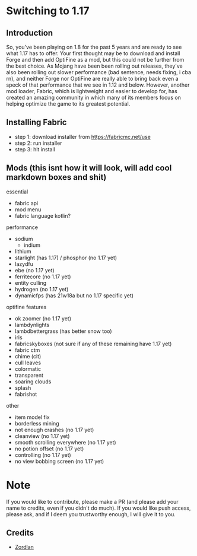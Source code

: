 # Switching to 1.17

## Introduction

So, you've been playing on 1.8 for the past 5 years and are ready to see what 1.17 has to offer. Your first thought may be to download and install Forge and then add OptiFine as a mod, but this could not be further from the best choice. As Mojang have been been rolling out releases, they've also been rolling out slower performance (bad sentence, needs fixing, i cba rn), and neither Forge nor OptiFine are really able to bring back even a speck of that performance that we see in 1.12 and below. However, another mod loader, Fabric, which is lightweight and easier to develop for, has created an amazing community in which many of its members focus on helping optimize the game to its greatest potential.

## Installing Fabric

- step 1: download installer from https://fabricmc.net/use
- step 2: run installer
- step 3: hit install

## Mods (this isnt how it will look, will add cool markdown boxes and shit)

essential
- fabric api
- mod menu
- fabric language kotlin?

performance
- sodium
  - indium
- lithium
- starlight (has 1.17) / phosphor (no 1.17 yet)
- lazydfu
- ebe (no 1.17 yet)
- ferritecore (no 1.17 yet)
- entity culling
- hydrogen (no 1.17 yet)
- dynamicfps (has 21w18a but no 1.17 specific yet)

optifine features
- ok zoomer (no 1.17 yet)
- lambdynlights
- lambdbettergrass (has better snow too)
- iris
- fabricskyboxes
(not sure if any of these remaining have 1.17 yet)
- fabric ctm
- chime (cit)
- cull leaves
- colormatic
- transparent
- soaring clouds
- splash
- fabrishot

other
- item model fix
- borderless mining
- not enough crashes (no 1.17 yet)
- cleanview (no 1.17 yet)
- smooth scrolling everywhere (no 1.17 yet)
- no potion offset (no 1.17 yet)
- controlling (no 1.17 yet)
- no view bobbing screen (no 1.17 yet)

# Note

If you would like to contribute, please make a PR (and please add your name to credits, even if you didn't do much). If you would like push access, please ask, and if I deem you trustworthy enough, I will give it to you.

## Credits

- [Zordlan](https://github.com/Zordlan)
